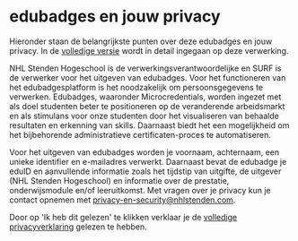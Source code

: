 # edubadges en jouw privacy

Hieronder staan de belangrijkste punten over deze edubadges en jouw privacy. In de [volledige versie](https://raw.githubusercontent.com/edubadges/privacy/master/nhl-stenden-hogeschool/edubadges-nonformal-text-nl.md) wordt in detail ingegaan op deze verwerking.

NHL Stenden Hogeschool is de verwerkingsverantwoordelijke en SURF is de verwerker voor het uitgeven van edubadges. Voor het functioneren van het edubadgesplatform is het noodzakelijk om persoonsgegevens te verwerken. Edubadges, waaronder Microcredentials, worden ingezet met als doel studenten beter te positioneren op de veranderende arbeidsmarkt en als stimulans voor onze studenten door het visualiseren van behaalde resultaten en erkenning van skills. Daarnaast biedt het een mogelijkheid om het bijbehorende administratieve certificaten-proces te automatiseren.

Voor het uitgeven van edubadges worden je voornaam, achternaam, een unieke identifier en e-mailadres verwerkt. Daarnaast bevat de edubadge je eduID en aanvullende informatie zoals het tijdstip van uitgifte, de uitgever (NHL Stenden Hogeschool) en informatie over de prestatie, onderwijsmodule en/of leeruitkomst. Met vragen over je privacy kun je contact opnemen met [privacy-en-security@nhlstenden.com](mailto:privacy-en-security@nhlstenden.com).

Door op 'Ik heb dit gelezen' te klikken verklaar je de [volledige privacyverklaring](https://raw.githubusercontent.com/edubadges/privacy/master/nhl-stenden-hogeschool/edubadges-nonformal-text-nl.md) gelezen te hebben.